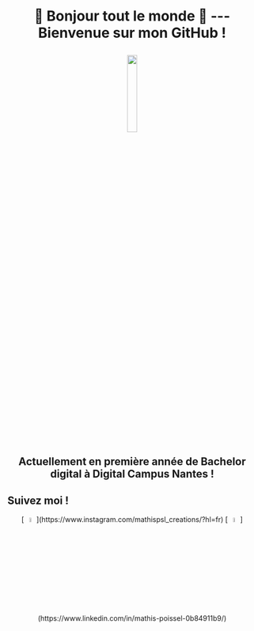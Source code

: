 

 # <p align="center"> 👋 Bonjour tout le monde 👋 --- Bienvenue sur mon GitHub !  </p>

<p align="center"> <img width="20%" src="https://scontent-cdt1-1.cdninstagram.com/v/t51.2885-15/sh0.08/e35/s750x750/126359493_748011609132193_1596586259705526167_n.jpg?_nc_ht=scontent-cdt1-1.cdninstagram.com&_nc_cat=101&_nc_ohc=LafsmM1jBiEAX9UCELv&tp=1&oh=a3ecbb6ce6dd737bc82486967600a90a&oe=5FDFF0D1">  </p>

 ##  <p align="center"> Actuellement en première année de Bachelor digital à Digital Campus Nantes !  </p>

## Suivez moi !

<p align="center"> [<img width="5%" src="https://image.flaticon.com/icons/png/512/174/174855.png" />](https://www.instagram.com/mathispsl_creations/?hl=fr)
[<img width="5%" src="https://cdn.iconscout.com/icon/free/png-256/linkedin-42-151143.png" />](https://www.linkedin.com/in/mathis-poissel-0b84911b9/) </p>


<!--
**MathisPoissel/MathisPoissel** is a ✨ _special_ ✨ repository because its `README.md` (this file) appears on your GitHub profile.

Here are some ideas to get you started:

- 🔭 I’m currently working on ...
- 🌱 I’m currently learning ...
- 👯 I’m looking to collaborate on ...
- 🤔 I’m looking for help with ...
- 💬 Ask me about ...
- 📫 How to reach me: ...
- 😄 Pronouns: ...
- ⚡ Fun fact: ...
-->

